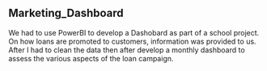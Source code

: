 ## Marketing_Dashboard 

We had to use PowerBI to develop a Dashobard 
as part of a school project. 
On how loans are promoted to customers, 
information was provided 
to us. After I had to  clean the data then after
develop a monthly dashboard to assess the various aspects of 
the loan campaign.
